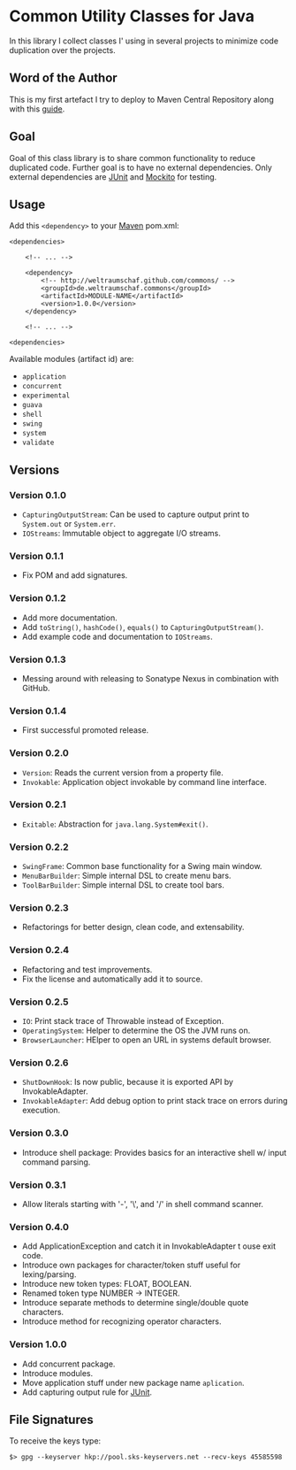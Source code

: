 # Common Utility Classes for Java

In this library I collect classes I'  using in several projects to minimize code
duplication over the projects.

## Word of the Author

This is  my first  artefact I try  to deploy to  Maven Central  Repository along
with this [guide][sonatype].

## Goal

Goal  of  this  class  library  is  to  share  common  functionality  to  reduce
duplicated  code.  Further  goal  is  to have  no  external  dependencies.  Only
external dependencies are [JUnit][junit] and [Mockito][mockito] for testing.

## Usage

Add this <code>&lt;dependency&gt;</code> to your [Maven][maven] pom.xml:

    <dependencies>

        <!-- ... -->

        <dependency>
            <!-- http://weltraumschaf.github.com/commons/ -->
            <groupId>de.weltraumschaf.commons</groupId>
            <artifactId>MODULE-NAME</artifactId>
            <version>1.0.0</version>
        </dependency>

        <!-- ... -->

    <dependencies>
    
Available modules (artifact id) are:

- `application`
- `concurrent`
- `experimental`
- `guava`
- `shell`
- `swing`
- `system`
- `validate`

## Versions

### Version 0.1.0

- <code>CapturingOutputStream</code>: Can be used to capture output print
  to <code>System.out</code> or <code>System.err</code>.
- <code>IOStreams</code>: Immutable object to aggregate I/O streams.

### Version 0.1.1

- Fix POM and add signatures.

### Version 0.1.2

- Add more documentation.
- Add <code>toString()</code>, <code>hashCode()</code>, <code>equals()</code>
  to <code>CapturingOutputStream()</code>.
- Add example code and documentation to <code>IOStreams</code>.

### Version 0.1.3

- Messing around with releasing to Sonatype Nexus in combination with GitHub.

### Version 0.1.4

- First successful promoted release.

### Version 0.2.0

- <code>Version</code>: Reads the current version from a property file.
- <code>Invokable</code>: Application object invokable by command line interface.

### Version 0.2.1

- <code>Exitable</code>: Abstraction for <code>java.lang.System#exit()</code>.

### Version 0.2.2

- <code>SwingFrame</code>: Common base functionality for a Swing main window.
- <code>MenuBarBuilder</code>: Simple internal DSL to create menu bars.
- <code>ToolBarBuilder</code>: Simple internal DSL to create tool bars.

### Version 0.2.3

- Refactorings for better design, clean code, and extensability.

### Version 0.2.4

- Refactoring and test improvements.
- Fix the license and automatically add it to source.

### Version 0.2.5

- <code>IO</code>: Print stack trace of Throwable instead of Exception.
- <code>OperatingSystem</code>: Helper to determine the OS the JVM runs on.
- <code>BrowserLauncher</code>: HElper to open an URL in systems default browser.

### Version 0.2.6

- <code>ShutDownHook</code>: Is now public, because it is exported API by InvokableAdapter.
- <code>InvokableAdapter</code>: Add debug option to print stack trace on errors during execution.

### Version 0.3.0

- Introduce shell package: Provides basics for an interactive shell w/ input command parsing.

### Version 0.3.1

- Allow literals starting with '-', '\\', and '/' in shell command scanner.

### Version 0.4.0

- Add ApplicationException and catch it in InvokableAdapter t ouse exit code.
- Introduce own packages for character/token stuff useful for lexing/parsing.
- Introduce new token types: FLOAT, BOOLEAN.
- Renamed token type NUMBER -> INTEGER.
- Introduce separate methods to determine single/double quote characters.
- Introduce method for recognizing operator characters.

### Version 1.0.0

- Add concurrent package.
- Introduce modules.
- Move application stuff under new package name `aplication`.
- Add capturing output rule for [JUnit][junit].

## File Signatures

To receive the keys type:

    $> gpg --keyserver hkp://pool.sks-keyservers.net --recv-keys 45585598

[sonatype]: http://maven.apache.org/guides/mini/guide-central-repository-upload.html
[maven]:    http://maven.apache.org/
[junit]:    http://www.junit.org/
[mockito]:  http://code.google.com/p/mockito/
